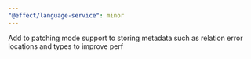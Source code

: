 ```yaml
---
"@effect/language-service": minor
---
```


Add to patching mode support to storing metadata such as relation error locations and types to improve perf
